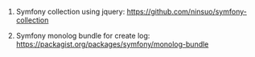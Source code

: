 
1. Symfony collection using jquery:
https://github.com/ninsuo/symfony-collection

2. Symfony monolog bundle for create log:
https://packagist.org/packages/symfony/monolog-bundle

